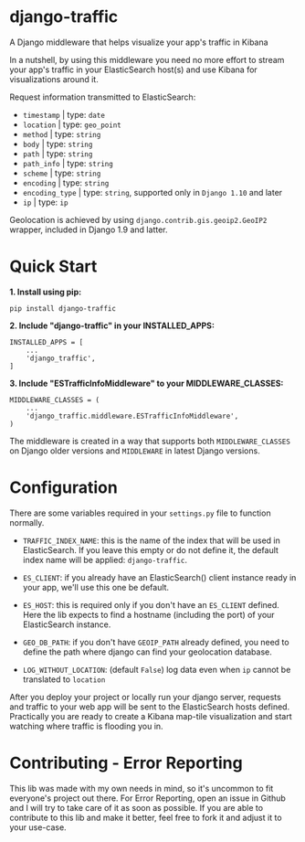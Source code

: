 # django-traffic
A Django middleware that helps visualize your app's traffic in Kibana

In a nutshell, by using this middleware you need no more effort to stream your app's traffic in your
ElasticSearch host(s) and use Kibana for visualizations around it.

Request information transmitted to ElasticSearch:
- `timestamp` | type: `date`
- `location` | type: `geo_point`
- `method` | type: `string`
- `body` | type: `string`
- `path` | type: `string`
- `path_info` | type: `string`
- `scheme` | type: `string`
- `encoding` | type: `string`
- `encoding_type` | type: `string`, supported only in `Django 1.10` and later
- `ip` | type: `ip`

Geolocation is achieved by using `django.contrib.gis.geoip2.GeoIP2` wrapper, included in Django 1.9 and latter.

# Quick Start
  **1. Install using pip:**

  ```
  pip install django-traffic
  ```

  **2. Include "django-traffic" in your INSTALLED_APPS:**

  ```
  INSTALLED_APPS = [
      ...
      'django_traffic',
  ]
  ```

  **3. Include "ESTrafficInfoMiddleware" to your MIDDLEWARE_CLASSES:**

  ```
  MIDDLEWARE_CLASSES = (
      ...
      'django_traffic.middleware.ESTrafficInfoMiddleware',
  )
  ```

  The middleware is created in a way that supports both `MIDDLEWARE_CLASSES` on Django older versions and `MIDDLEWARE` in latest Django versions.

# Configuration
There are some variables required in your `settings.py` file to function normally.
- `TRAFFIC_INDEX_NAME`: this is the name of the index that will be used in ElasticSearch.
 If you leave this empty or do not define it, the default index name will be applied: `django-traffic`.

- `ES_CLIENT`: if you already have an ElasticSearch() client instance ready in your app, we'll use this one be default.

- `ES_HOST`: this is required only if you don't have an `ES_CLIENT` defined. Here the lib expects to find a hostname
(including the port) of your ElasticSearch instance.

- `GEO_DB_PATH`: if you don't have `GEOIP_PATH` already defined, you need to define the path where django can find your
geolocation database.

- `LOG_WITHOUT_LOCATION`: (default `False`) log data even when `ip` cannot be translated to `location`

After you deploy your project or locally run your django server, requests and traffic to your web app will be sent to
the ElasticSearch hosts defined. Practically you are ready to create a Kibana map-tile visualization and start watching
where traffic is flooding you in.

# Contributing - Error Reporting
This lib was made with my own needs in mind, so it's uncommon to fit everyone's project out there.
For Error Reporting, open an issue in Github and I will try to take care of it as soon as possible.
If you are able to contribute to this lib and make it better, feel free to fork it and adjust it to your use-case.

